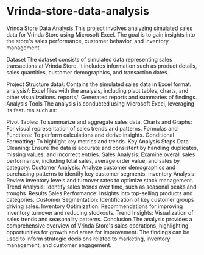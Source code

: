 # Vrinda-store-data-analysis
Vrinda Store Data Analysis
This project involves analyzing simulated sales data for Vrinda Store using Microsoft Excel. The goal is to gain insights into the store's sales performance, customer behavior, and inventory management.

Dataset
The dataset consists of simulated data representing sales transactions at Vrinda Store. It includes information such as product details, sales quantities, customer demographics, and transaction dates.

Project Structure
data/: Contains the simulated sales data in Excel format.
analysis/: Excel files with the analysis, including pivot tables, charts, and other visualizations.
reports/: Generated reports and summaries of findings.
Analysis Tools
The analysis is conducted using Microsoft Excel, leveraging its features such as:

Pivot Tables: To summarize and aggregate sales data.
Charts and Graphs: For visual representation of sales trends and patterns.
Formulas and Functions: To perform calculations and derive insights.
Conditional Formatting: To highlight key metrics and trends.
Key Analysis Steps
Data Cleaning: Ensure the data is accurate and consistent by handling duplicates, missing values, and incorrect entries.
Sales Analysis: Examine overall sales performance, including total sales, average order value, and sales by category.
Customer Analysis: Analyze customer demographics and purchasing patterns to identify key customer segments.
Inventory Analysis: Review inventory levels and turnover rates to optimize stock management.
Trend Analysis: Identify sales trends over time, such as seasonal peaks and troughs.
Results
Sales Performance: Insights into top-selling products and categories.
Customer Segmentation: Identification of key customer groups driving sales.
Inventory Optimization: Recommendations for improving inventory turnover and reducing stockouts.
Trend Insights: Visualization of sales trends and seasonality patterns.
Conclusion
The analysis provides a comprehensive overview of Vrinda Store's sales operations, highlighting opportunities for growth and areas for improvement. The findings can be used to inform strategic decisions related to marketing, inventory management, and customer engagement.
